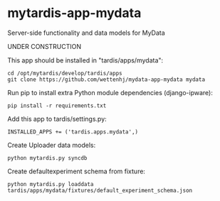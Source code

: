# mytardis-app-mydata
Server-side functionality and data models for MyData

UNDER CONSTRUCTION


This app should be installed in "tardis/apps/mydata":
```
cd /opt/mytardis/develop/tardis/apps
git clone https://github.com/wettenhj/mydata-app-mydata mydata
```

Run pip to install extra Python module dependencies (django-ipware):

```
pip install -r requirements.txt
```

Add this app to tardis/settings.py:

```
INSTALLED_APPS += ('tardis.apps.mydata',)
```

Create Uploader data models:

```
python mytardis.py syncdb
```

Create defaultexperiment schema from fixture:

```
python mytardis.py loaddata tardis/apps/mydata/fixtures/default_experiment_schema.json
```
